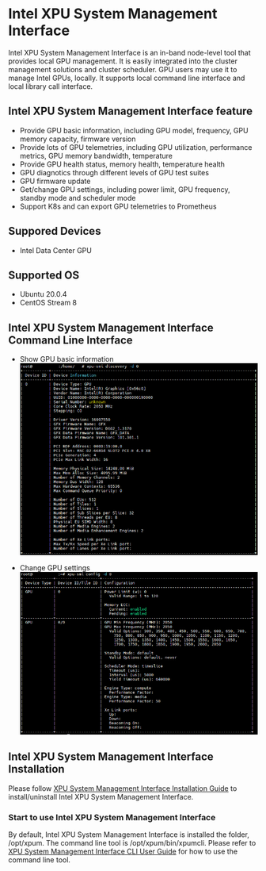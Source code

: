 # Intel XPU System Management Interface
Intel XPU System Management Interface is an in-band node-level tool that provides local GPU management. It is easily integrated into the cluster management solutions and cluster scheduler. GPU users may use it to manage Intel GPUs, locally. 
It supports local command line interface and local library call interface. 

## Intel XPU System Management Interface feature
* Provide GPU basic information, including GPU model, frequency, GPU memory capacity, firmware version
* Provide lots of GPU telemetries, including GPU utilization, performance metrics, GPU memory bandwidth, temperature
* Provide GPU health status, memory health, temperature health
* GPU diagnotics through different levels of GPU test suites
* GPU firmware update
* Get/change GPU settings, including power limit, GPU frequency, standby mode and scheduler mode
* Support K8s and can export GPU telemetries to Prometheus

## Suppored Devices
* Intel Data Center GPU

## Supported OS
* Ubuntu 20.0.4
* CentOS Stream 8
  


## Intel XPU System Management Interface Command Line Interface
* Show GPU basic information
![Show GPU basic information](doc/img/cli_gpu_info.PNG)
  

* Change GPU settings
![Show GPU settings](doc/img/cli_settings.PNG)
  
  
## Intel XPU System Management Interface Installation
Please follow [XPU System Management Interface Installation Guide](doc/Install_guide.md) to install/uninstall Intel XPU System Management Interface. 

### Start to use Intel XPU System Management Interface
By default, Intel XPU System Management Interface is installed the folder, /opt/xpum. The command line tool is /opt/xpum/bin/xpumcli. Please refer to [XPU System Management Interface CLI User Guide](doc/CLI_user_guide.md) for how to use the command line tool. 
